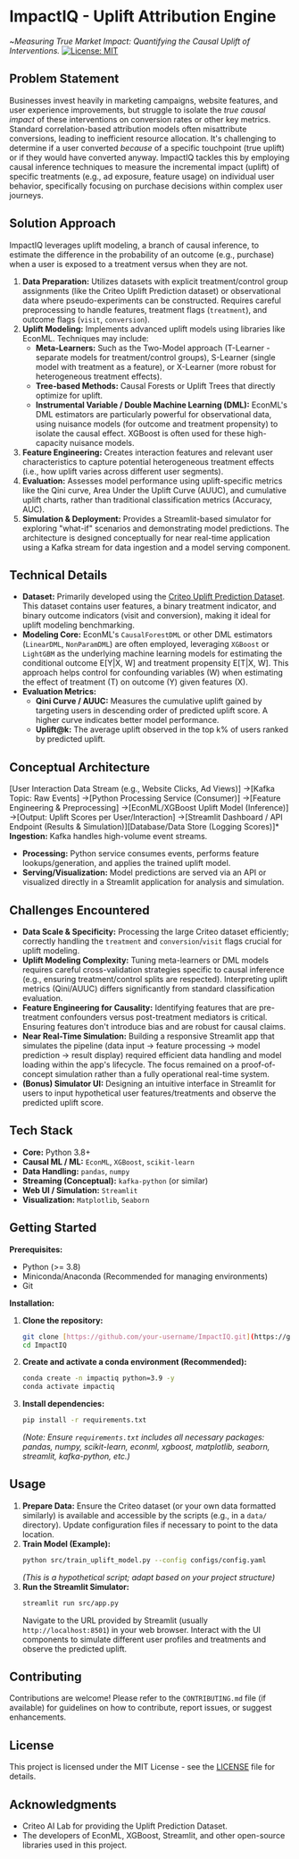 # ImpactIQ - Uplift Attribution Engine 
~*Measuring True Market Impact: Quantifying the Causal Uplift of Interventions.*
[![License: MIT](https://img.shields.io/badge/License-MIT-yellow.svg)](https://opensource.org/licenses/MIT)

## Problem Statement
Businesses invest heavily in marketing campaigns, website features, and user experience improvements, but struggle to isolate the *true causal impact* of these interventions on conversion rates or other key metrics. Standard correlation-based attribution models often misattribute conversions, leading to inefficient resource allocation. It's challenging to determine if a user converted *because* of a specific touchpoint (true uplift) or if they would have converted anyway. ImpactIQ tackles this by employing causal inference techniques to measure the incremental impact (uplift) of specific treatments (e.g., ad exposure, feature usage) on individual user behavior, specifically focusing on purchase decisions within complex user journeys.

## Solution Approach
ImpactIQ leverages uplift modeling, a branch of causal inference, to estimate the difference in the probability of an outcome (e.g., purchase) when a user is exposed to a treatment versus when they are not.

1.  **Data Preparation:** Utilizes datasets with explicit treatment/control group assignments (like the Criteo Uplift Prediction dataset) or observational data where pseudo-experiments can be constructed. Requires careful preprocessing to handle features, treatment flags (`treatment`), and outcome flags (`visit`, `conversion`).
2.  **Uplift Modeling:** Implements advanced uplift models using libraries like EconML. Techniques may include:
    * **Meta-Learners:** Such as the Two-Model approach (T-Learner - separate models for treatment/control groups), S-Learner (single model with treatment as a feature), or X-Learner (more robust for heterogeneous treatment effects).
    * **Tree-based Methods:** Causal Forests or Uplift Trees that directly optimize for uplift.
    * **Instrumental Variable / Double Machine Learning (DML):** EconML's DML estimators are particularly powerful for observational data, using nuisance models (for outcome and treatment propensity) to isolate the causal effect. XGBoost is often used for these high-capacity nuisance models.
3.  **Feature Engineering:** Creates interaction features and relevant user characteristics to capture potential heterogeneous treatment effects (i.e., how uplift varies across different user segments).
4.  **Evaluation:** Assesses model performance using uplift-specific metrics like the Qini curve, Area Under the Uplift Curve (AUUC), and cumulative uplift charts, rather than traditional classification metrics (Accuracy, AUC).
5.  **Simulation & Deployment:** Provides a Streamlit-based simulator for exploring "what-if" scenarios and demonstrating model predictions. The architecture is designed conceptually for near real-time application using a Kafka stream for data ingestion and a model serving component.

## Technical Details
* **Dataset:** Primarily developed using the [Criteo Uplift Prediction Dataset](https://ailab.criteo.com/criteo-uplift-prediction-dataset/). This dataset contains user features, a binary treatment indicator, and binary outcome indicators (visit and conversion), making it ideal for uplift modeling benchmarking.
* **Modeling Core:** EconML's `CausalForestDML` or other DML estimators (`LinearDML`, `NonParamDML`) are often employed, leveraging `XGBoost` or `LightGBM` as the underlying machine learning models for estimating the conditional outcome E\[Y|X, W] and treatment propensity E\[T|X, W]. This approach helps control for confounding variables (W) when estimating the effect of treatment (T) on outcome (Y) given features (X).
* **Evaluation Metrics:**
    * **Qini Curve / AUUC:** Measures the cumulative uplift gained by targeting users in descending order of predicted uplift score. A higher curve indicates better model performance.
    * **Uplift@k:** The average uplift observed in the top k% of users ranked by predicted uplift.

## Conceptual Architecture
[User Interaction Data Stream (e.g., Website Clicks, Ad Views)] ->[Kafka Topic: Raw Events] ->[Python Processing Service (Consumer)] ->[Feature Engineering & Preprocessing] ->[EconML/XGBoost Uplift Model (Inference)] ->[Output: Uplift Scores per User/Interaction] ->[Streamlit Dashboard / API Endpoint (Results & Simulation)][Database/Data Store (Logging Scores)]* **Ingestion:** Kafka handles high-volume event streams.
* **Processing:** Python service consumes events, performs feature lookups/generation, and applies the trained uplift model.
* **Serving/Visualization:** Model predictions are served via an API or visualized directly in a Streamlit application for analysis and simulation.

## Challenges Encountered
* **Data Scale & Specificity:** Processing the large Criteo dataset efficiently; correctly handling the `treatment` and `conversion`/`visit` flags crucial for uplift modeling.
* **Uplift Modeling Complexity:** Tuning meta-learners or DML models requires careful cross-validation strategies specific to causal inference (e.g., ensuring treatment/control splits are respected). Interpreting uplift metrics (Qini/AUUC) differs significantly from standard classification evaluation.
* **Feature Engineering for Causality:** Identifying features that are pre-treatment confounders versus post-treatment mediators is critical. Ensuring features don't introduce bias and are robust for causal claims.
* **Near Real-Time Simulation:** Building a responsive Streamlit app that simulates the pipeline (data input -> feature processing -> model prediction -> result display) required efficient data handling and model loading within the app's lifecycle. The focus remained on a proof-of-concept simulation rather than a fully operational real-time system.
* **(Bonus) Simulator UI:** Designing an intuitive interface in Streamlit for users to input hypothetical user features/treatments and observe the predicted uplift score.

## Tech Stack
* **Core:** Python 3.8+
* **Causal ML / ML:** `EconML`, `XGBoost`, `scikit-learn`
* **Data Handling:** `pandas`, `numpy`
* **Streaming (Conceptual):** `kafka-python` (or similar)
* **Web UI / Simulation:** `Streamlit`
* **Visualization:** `Matplotlib`, `Seaborn`

## Getting Started
**Prerequisites:**
* Python (>= 3.8)
* Miniconda/Anaconda (Recommended for managing environments)
* Git

**Installation:**
1.  **Clone the repository:**
    ```bash
    git clone [https://github.com/your-username/ImpactIQ.git](https://github.com/your-username/ImpactIQ.git) # Replace with your repo URL
    cd ImpactIQ
    ```
2.  **Create and activate a conda environment (Recommended):**
    ```bash
    conda create -n impactiq python=3.9 -y
    conda activate impactiq
    ```
3.  **Install dependencies:**
    ```bash
    pip install -r requirements.txt
    ```
    *(Note: Ensure `requirements.txt` includes all necessary packages: pandas, numpy, scikit-learn, econml, xgboost, matplotlib, seaborn, streamlit, kafka-python, etc.)*

## Usage
1.  **Prepare Data:** Ensure the Criteo dataset (or your own data formatted similarly) is available and accessible by the scripts (e.g., in a `data/` directory). Update configuration files if necessary to point to the data location.
2.  **Train Model (Example):**
    ```bash
    python src/train_uplift_model.py --config configs/config.yaml
    ```
    *(This is a hypothetical script; adapt based on your project structure)*
3.  **Run the Streamlit Simulator:**
    ```bash
    streamlit run src/app.py
    ```
    Navigate to the URL provided by Streamlit (usually `http://localhost:8501`) in your web browser. Interact with the UI components to simulate different user profiles and treatments and observe the predicted uplift.

## Contributing
Contributions are welcome! Please refer to the `CONTRIBUTING.md` file (if available) for guidelines on how to contribute, report issues, or suggest enhancements.

## License
This project is licensed under the MIT License - see the [LICENSE](LICENSE) file for details.

## Acknowledgments
* Criteo AI Lab for providing the Uplift Prediction Dataset.
* The developers of EconML, XGBoost, Streamlit, and other open-source libraries used in this project.

